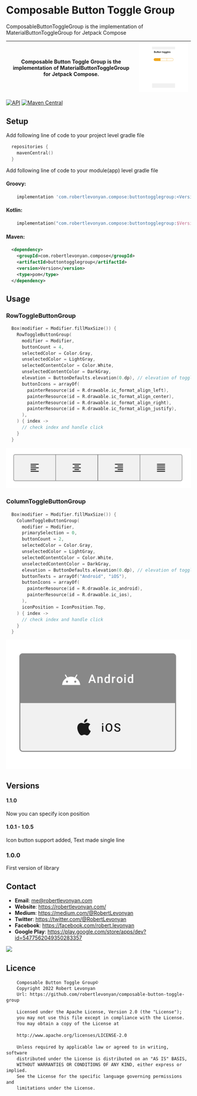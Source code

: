 # Composable Button Toggle Group
ComposableButtonToggleGroup is the implementation of MaterialButtonToggleGroup for Jetpack Compose

|Composable Button Toggle Group is the implementation of MaterialButtonToggleGroup for Jetpack Compose.|<img src="https://github.com/robertlevonyan/composable-button-toggle-group/blob/main/images/btg.png"  width="500" />|
|----------------------------------------------------------------------------------------------|-----------|

[![API](https://img.shields.io/badge/API-21%2B-yellow.svg?style=flat-square)](https://android-arsenal.com/api?level=21) [![Maven Central](https://maven-badges.herokuapp.com/maven-central/com.robertlevonyan.compose/buttontogglegroup/badge.svg)](https://maven-badges.herokuapp.com/maven-central/com.robertlevonyan.compose/buttontogglegroup)

## Setup

Add following line of code to your project level gradle file

```kotlin
  repositories {
    mavenCentral()
  }
```

Add following line of code to your module(app) level gradle file

#### Groovy:

```groovy
    implementation 'com.robertlevonyan.compose:buttontogglegroup:<Version>'
```

#### Kotlin:

```kotlin
    implementation("com.robertlevonyan.compose:buttontogglegroup:$Version")
```

#### Maven:

```xml
  <dependency>
    <groupId>com.robertlevonyan.compose</groupId>
    <artifactId>buttontogglegroup</artifactId>
    <version>Version</version>
    <type>pom</type>
  </dependency>
```

## Usage

### RowToggleButtonGroup
```kotlin
  Box(modifier = Modifier.fillMaxSize()) {
    RowToggleButtonGroup(
      modifier = Modifier,
      buttonCount = 4,
      selectedColor = Color.Gray,
      unselectedColor = LightGray,
      selectedContentColor = Color.White,
      unselectedContentColor = DarkGray,
      elevation = ButtonDefaults.elevation(0.dp), // elevation of toggle group buttons
      buttonIcons = arrayOf(
        painterResource(id = R.drawable.ic_format_align_left),
        painterResource(id = R.drawable.ic_format_align_center),
        painterResource(id = R.drawable.ic_format_align_right),
        painterResource(id = R.drawable.ic_format_align_justify),
      ),
    ) { index ->
      // check index and handle click
    }
  }
```
![alt text](https://github.com/robertlevonyan/composable-button-toggle-group/blob/main/images/row.png)


### ColumnToggleButtonGroup
```kotlin
  Box(modifier = Modifier.fillMaxSize()) {
    ColumnToggleButtonGroup(
      modifier = Modifier,
      primarySelection = 0,
      buttonCount = 2,
      selectedColor = Color.Gray,
      unselectedColor = LightGray,
      selectedContentColor = Color.White,
      unselectedContentColor = DarkGray,
      elevation = ButtonDefaults.elevation(0.dp), // elevation of toggle group buttons
      buttonTexts = arrayOf("Android", "iOS"),
      buttonIcons = arrayOf(
        painterResource(id = R.drawable.ic_android),
        painterResource(id = R.drawable.ic_ios),
      ),
      iconPosition = IconPosition.Top,
    ) { index ->
      // check index and handle click
    }
  }
```
![alt text](https://github.com/robertlevonyan/composable-button-toggle-group/blob/main/images/column.png)

## Versions

#### 1.1.0

Now you can specify icon position

#### 1.0.1 - 1.0.5

Icon button support added, Text made single line

### 1.0.0

First version of library

## Contact

- **Email**: me@robertlevonyan.com
- **Website**: https://robertlevonyan.com/
- **Medium**: https://medium.com/@RobertLevonyan
- **Twitter**: https://twitter.com/@RobertLevonyan
- **Facebook**: https://facebook.com/robert.levonyan
- **Google Play**: https://play.google.com/store/apps/dev?id=5477562049350283357

<a href="https://www.buymeacoffee.com/robertlevonyan">
  <img src="https://github.com/robertlevonyan/material-chip-view/blob/master/images/coffee.jpeg"  width="300" />
</a>

## Licence

```
    Composable Button Toggle Group©
    Copyright 2022 Robert Levonyan
    Url: https://github.com/robertlevonyan/composable-button-toggle-group

    Licensed under the Apache License, Version 2.0 (the "License");
    you may not use this file except in compliance with the License.
    You may obtain a copy of the License at

    http://www.apache.org/licenses/LICENSE-2.0

    Unless required by applicable law or agreed to in writing, software
    distributed under the License is distributed on an "AS IS" BASIS,
    WITHOUT WARRANTIES OR CONDITIONS OF ANY KIND, either express or implied.
    See the License for the specific language governing permissions and
    limitations under the License.
```
